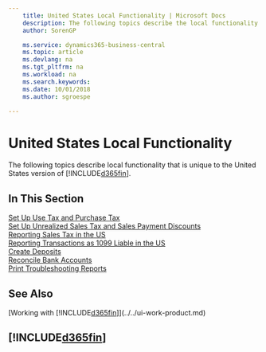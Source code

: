 ```yaml
---
    title: United States Local Functionality | Microsoft Docs
    description: The following topics describe the local functionality in the United States version of Business Central.
    author: SorenGP

    ms.service: dynamics365-business-central
    ms.topic: article
    ms.devlang: na
    ms.tgt_pltfrm: na
    ms.workload: na
    ms.search.keywords:
    ms.date: 10/01/2018
    ms.author: sgroespe

---
```

# United States Local Functionality
The following topics describe local functionality that is unique to the United States version of [!INCLUDE[d365fin](../../includes/d365fin_md.md)].

## In This Section  
  [Set Up Use Tax and Purchase Tax](how-to-set-up-use-tax-and-purchase-tax.md)  
  [Set Up Unrealized Sales Tax and Sales Payment Discounts](how-to-set-up-unrealized-sales-tax-and-sales-payment-discounts.md)  
  [Reporting Sales Tax in the US](us-sales-tax.md)  
  [Reporting Transactions as 1099 Liable in the US](tax-1099.md)  
  [Create Deposits](how-to-create-deposits.md)  
  [Reconcile Bank Accounts](how-to-reconcile-bank-accounts.md)  
  [Print Troubleshooting Reports](how-to-print-troubleshooting-reports.md)

## See Also
[Working with [!INCLUDE[d365fin](../../includes/d365fin_md.md)]](../../ui-work-product.md)    

## [!INCLUDE[d365fin](../../includes/free_trial_md.md)]  
